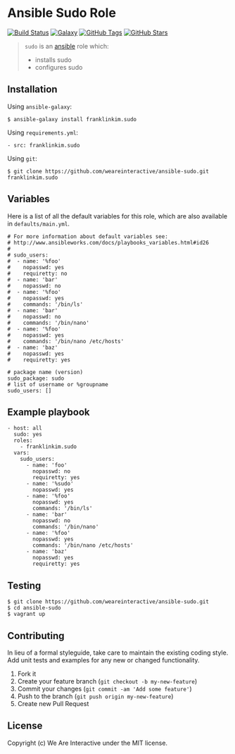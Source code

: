 # Ansible Sudo Role

[![Build Status](https://img.shields.io/travis/weareinteractive/ansible-sudo.svg)](https://travis-ci.org/weareinteractive/ansible-sudo)
[![Galaxy](http://img.shields.io/badge/galaxy-franklinkim.sudo-blue.svg)](https://galaxy.ansible.com/list#/roles/1380)
[![GitHub Tags](https://img.shields.io/github/tag/weareinteractive/ansible-sudo.svg)](https://github.com/weareinteractive/ansible-sudo)
[![GitHub Stars](https://img.shields.io/github/stars/weareinteractive/ansible-sudo.svg)](https://github.com/weareinteractive/ansible-sudo)

> `sudo` is an [ansible](http://www.ansible.com) role which:
>
> * installs sudo
> * configures sudo

## Installation

Using `ansible-galaxy`:

```
$ ansible-galaxy install franklinkim.sudo
```

Using `requirements.yml`:

```
- src: franklinkim.sudo
```

Using `git`:

```
$ git clone https://github.com/weareinteractive/ansible-sudo.git franklinkim.sudo
```

## Variables

Here is a list of all the default variables for this role, which are also available in `defaults/main.yml`.

```
# For more information about default variables see:
# http://www.ansibleworks.com/docs/playbooks_variables.html#id26
#
# sudo_users:
#  - name: '%foo'
#    nopasswd: yes
#    requiretty: no
#  - name: 'bar'
#    nopasswd: no
#  - name: '%foo'
#    nopasswd: yes
#    commands: '/bin/ls'
#  - name: 'bar'
#    nopasswd: no
#    commands: '/bin/nano'
#  - name: '%foo'
#    nopasswd: yes
#    commands: '/bin/nano /etc/hosts'
#  - name: 'baz'
#    nopasswd: yes
#    requiretty: yes

# package name (version)
sudo_package: sudo
# list of username or %groupname
sudo_users: []
```


## Example playbook

```
- host: all
  sudo: yes
  roles:
    - franklinkim.sudo
  vars:
    sudo_users:
      - name: 'foo'
        nopasswd: no
        requiretty: yes
      - name: '%sudo'
        nopasswd: yes
      - name: '%foo'
        nopasswd: yes
        commands: '/bin/ls'
      - name: 'bar'
        nopasswd: no
        commands: '/bin/nano'
      - name: '%foo'
        nopasswd: yes
        commands: '/bin/nano /etc/hosts'
      - name: 'baz'
        nopasswd: yes
        requiretty: yes
```

## Testing

```
$ git clone https://github.com/weareinteractive/ansible-sudo.git
$ cd ansible-sudo
$ vagrant up
```

## Contributing
In lieu of a formal styleguide, take care to maintain the existing coding style. Add unit tests and examples for any new or changed functionality.

1. Fork it
2. Create your feature branch (`git checkout -b my-new-feature`)
3. Commit your changes (`git commit -am 'Add some feature'`)
4. Push to the branch (`git push origin my-new-feature`)
5. Create new Pull Request

## License
Copyright (c) We Are Interactive under the MIT license.
